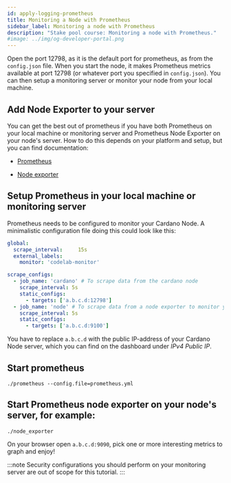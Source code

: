 ```yaml
---
id: apply-logging-prometheus
title: Monitoring a Node with Prometheus
sidebar_label: Monitoring a node with Prometheus
description: "Stake pool course: Monitoring a node with Prometheus."
#image: ../img/og-developer-portal.png
---
```


Open the port 12798, as it is the default port for prometheus, as from the `config.json` file.
When you start the node, it makes Prometheus metrics available at port 12798 (or whatever port you specified in `config.json`). You can then setup a monitoring server or monitor your node from your local machine.

## Add Node Exporter to your server
You can get the best out of prometheus if you have both Prometheus on your local machine or monitoring server and Prometheus Node Exporter on your node's server. How to do this depends on your platform and setup, but you can find documentation:

   * [Prometheus](https://prometheus.io/docs/prometheus/latest/getting_started/)

   * [Node exporter](https://prometheus.io/docs/guides/node-exporter/)

## Setup Prometheus in your local machine or monitoring server
Prometheus needs to be configured to monitor your Cardano Node. A minimalistic configuration file doing this could look like this:

```yaml
global:
  scrape_interval:     15s
  external_labels:
    monitor: 'codelab-monitor'

scrape_configs:
  - job_name: 'cardano' # To scrape data from the cardano node
    scrape_interval: 5s
    static_configs:
      - targets: ['a.b.c.d:12798']
  - job_name: 'node' # To scrape data from a node exporter to monitor your linux host metrics.
    scrape_interval: 5s
    static_configs:
      - targets: ['a.b.c.d:9100']
```

You have to replace `a.b.c.d` with the public IP-address of your Cardano Node server, which you can find on the dashboard under _IPv4 Public IP_.

## Start prometheus

    ./prometheus --config.file=prometheus.yml

## Start Prometheus node exporter on your node's server, for example:

    ./node_exporter

On your browser open `a.b.c.d:9090`, pick one or more interesting metrics to graph and enjoy!

:::note
Security configurations you should perform on your monitoring server are out of scope for this tutorial.
:::
